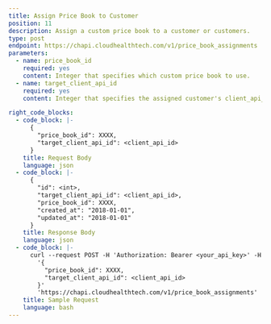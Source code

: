 ```yaml
---
title: Assign Price Book to Customer
position: 11
description: Assign a custom price book to a customer or customers.
type: post
endpoint: https://chapi.cloudhealthtech.com/v1/price_book_assignments
parameters:
  - name: price_book_id
    required: yes
    content: Integer that specifies which custom price book to use.
  - name: target_client_api_id
    required: yes
    content: Integer that specifies the assigned customer's client_api_id.

right_code_blocks:
  - code_block: |-
      {
        "price_book_id": XXXX,
        "target_client_api_id": <client_api_id>
      }
    title: Request Body
    language: json
  - code_block: |-
      {
        "id": <int>,
        "target_client_api_id": <client_api_id>,
        "price_book_id": XXXX,
        "created_at": "2018-01-01",
        "updated_at": "2018-01-01"
      }
    title: Response Body
    language: json
  - code_block: |-
      curl --request POST -H 'Authorization: Bearer <your_api_key>' -H 'Content-Type: application/json' -d
        '{
          "price_book_id": XXXX,
          "target_client_api_id": <client_api_id>
        }'
        'https://chapi.cloudhealthtech.com/v1/price_book_assignments'
    title: Sample Request
    language: bash
---
```

